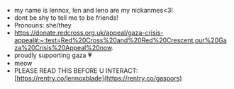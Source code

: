 - my name is lennox, len and leno are my nickanmes<3!
- dont be shy to tell me to be friends!
-  Pronouns: she/they
-  https://donate.redcross.org.uk/appeal/gaza-crisis-appeal#:~:text=Red%20Cross%20and%20Red%20Crescent,our%20Gaza%20Crisis%20Appeal%20now.
  - proudly supporting gaza 💗
  - meow
  - PLEASE READ THIS BEFORE U INTERACT: [https://rentry.co/lennoxblade](https://rentry.co/gaspors)


